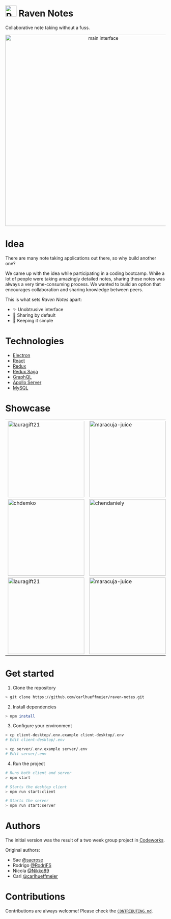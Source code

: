 <h1>
<img src=https://user-images.githubusercontent.com/27681148/47256814-f6bb2980-d485-11e8-8543-b2c9710535b6.png alt="Raven" width=35>&nbsp;Raven Notes&nbsp;
</h1>

Collaborative note taking without a fuss.

<p align="center">
  <img width="600" alt="main interface" src="https://user-images.githubusercontent.com/27681148/47255915-d1272380-d477-11e8-84ff-d08d35338e10.png">
</p>

# Idea

There are many note taking applications out there, so why build another one?

We came up with the idea while participating in a coding bootcamp. While a lot of people were taking amazingly detailed notes, sharing these notes was always a very time-consuming process. We wanted to build an option that encourages collaboration and sharing knowledge between peers.

This is what sets _Raven Notes_ apart:

- ✨ Unobtrusive interface
- 👫 Sharing by default
- 🐥 Keeping it simple

# Technologies

- [Electron](https://electronjs.org/)
- [React](https://reactjs.org/)
- [Redux](https://redux.js.org/)
- [Redux Saga](https://github.com/redux-saga/redux-saga)
- [GraphQL](https://graphql.org)
- [Apollo Server](https://www.apollographql.com/server)
- [MySQL](https://www.mysql.com/)

# Showcase

<center>
  <table>
    <tr>
      <td><img width="240" alt="lauragift21" src="https://user-images.githubusercontent.com/27681148/47256944-b8bf0500-d487-11e8-902d-4493ac6c83c8.png"></td>
      <td><img width="240" alt="maracuja-juice" src="https://user-images.githubusercontent.com/27681148/47256946-bfe61300-d487-11e8-89a1-48ade57349e8.png"></td>
    </tr>
    <tr>
      <td><img width="240" alt="chdemko" src="https://user-images.githubusercontent.com/27681148/47256912-7269a600-d487-11e8-9da2-6275cd81ee5d.png"></td>
      <td><img width="240" alt="chendaniely" src="https://user-images.githubusercontent.com/27681148/47256915-831a1c00-d487-11e8-8838-98cdc4eb2989.png"></td>
    </tr>
    <tr>
      <td><img width="240" alt="lauragift21" src="https://user-images.githubusercontent.com/27681148/47256927-9200ce80-d487-11e8-942e-a2f6693a3d3b.png"></td>
      <td><img width="240" alt="maracuja-juice" src="https://user-images.githubusercontent.com/27681148/47256937-a04eea80-d487-11e8-8302-9305eda4a253.png"></td>
    </tr>

  </table>
</center>

# Get started

1. Clone the repository

```sh
> git clone https://github.com/carlhueffmeier/raven-notes.git
```

2. Install dependencies

```sh
> npm install
```

3. Configure your environment

```sh
> cp client-desktop/.env.example client-desktop/.env
# Edit client-desktop/.env

> cp server/.env.example server/.env
# Edit server/.env
```

4. Run the project

```sh
# Runs both client and server
> npm start

# Starts the desktop client
> npm run start:client

# Starts the server
> npm run start:server
```

# Authors

The initial version was the result of a two week group project in [Codeworks](https://codeworks.me/).

Original authors:

- Sae [@saerose](https://github.com/saerose)
- Rodrigo [@RodriFS](https://github.com/RodriFS)
- Nicola [@Nikko89](https://github.com/Nikko89)
- Carl [@carlhueffmeier](https://github.com/carlhueffmeier)

# Contributions

Contributions are always welcome! Please check the [`CONTRIBUTING.md`](CONTRIBUTING.md).
